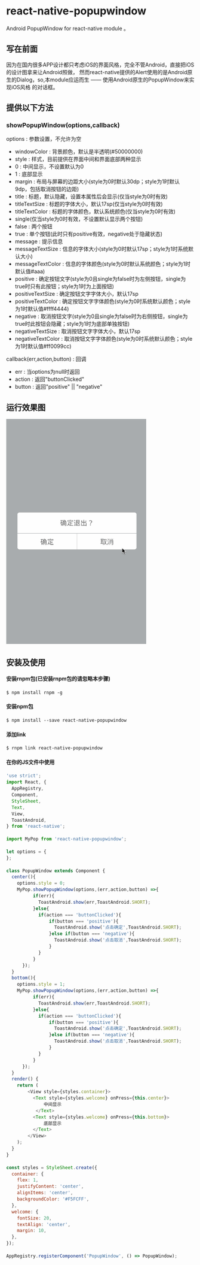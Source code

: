 # react-native-popupwindow
Android PopupWindow for react-native module 。

## 写在前面
因为在国内很多APP设计都只考虑iOS的界面风格，完全不管Android，直接把iOS的设计图拿来让Android照做，
然而react-native提供的Alert使用的是Android原生的Dialog，so,本module应运而生 —— 使用Android原生的PopupWindow来实现iOS风格
的对话框。

## 提供以下方法

### showPopupWindow(options,callback)
options : 参数设置，不允许为空
 * windowColor : 背景颜色，默认是半透明(#50000000)
 * style : 样式，目前提供在界面中间和界面底部两种显示
  * 0 : 中间显示，不设置默认为0
  * 1 : 底部显示
 * margin : 布局与屏幕的边距大小(style为0时默认30dp；style为1时默认9dp，包括取消按钮的边距)
 * title : 标题，默认隐藏，设置本属性后会显示(仅当style为0时有效)
 * titleTextSize : 标题的字体大小，默认17sp(仅当style为0时有效)
 * titleTextColor : 标题的字体颜色，默认系统颜色(仅当style为0时有效)
 * single(仅当style为0时有效，不设置默认显示两个按钮)
  * false : 两个按钮
  * true : 单个按钮(此时只有positive有效，negative处于隐藏状态)
 * message : 提示信息
 * messageTextSize : 信息的字体大小(style为0时默认17sp；style为1时系统默认大小)
 * messageTextColor : 信息的字体颜色(style为0时默认系统颜色；style为1时默认值#aaa)
 * positive : 确定按钮文字(style为0且single为false时为左侧按钮，single为true时只有此按钮；style为1时为上面按钮)
 * positiveTextSize : 确定按钮文字字体大小，默认17sp
 * positiveTextColor : 确定按钮文字字体颜色(style为0时系统默认颜色；style为1时默认值#ffff4444)
 * negative : 取消按钮文字(style为0且single为false时为右侧按钮，single为true时此按钮会隐藏；style为1时为底部单独按钮)
 * negativeTextSize : 取消按钮文字字体大小，默认17sp
 * negativeTextColor : 取消按钮文字字体颜色(style为0时系统默认颜色；style为1时默认值#ff0099cc)

callback(err,action,button) : 回调
* err : 当options为null时返回
* action : 返回"buttonClicked"
* button : 返回"positive" || "negative"

## 运行效果图

![rendering](/popup.gif)

## 安装及使用

#### 安装rnpm包(已安装rnpm包的请忽略本步骤)
```shell
$ npm install rnpm -g
```

#### 安装npm包
```shell
$ npm install --save react-native-popupwindow
```

#### 添加link
```shell
$ rnpm link react-native-popupwindow
```

#### 在你的JS文件中使用 
```javascript
'use strict';
import React, {
  AppRegistry,
  Component,
  StyleSheet,
  Text,
  View,
  ToastAndroid,
} from 'react-native';

import MyPop from 'react-native-popupwindow';

let options = {
};

class PopupWindow extends Component {
  center(){
    options.style = 0;
    MyPop.showPopupWindow(options,(err,action,button) =>{
          if(err){
            ToastAndroid.show(err,ToastAndroid.SHORT);
          }else{
            if(action === 'buttonClicked'){
                if(button === 'positive'){
                  ToastAndroid.show('点击确定',ToastAndroid.SHORT);
                }else if(button === 'negative'){
                  ToastAndroid.show('点击取消',ToastAndroid.SHORT);
                }
            }
          }
      });
  }
  bottom(){
    options.style = 1;
    MyPop.showPopupWindow(options,(err,action,button) =>{
          if(err){
            ToastAndroid.show(err,ToastAndroid.SHORT);
          }else{
            if(action === 'buttonClicked'){
                if(button === 'positive'){
                  ToastAndroid.show('点击确定',ToastAndroid.SHORT);
                }else if(button === 'negative'){
                  ToastAndroid.show('点击取消',ToastAndroid.SHORT);
                }
            }
          }
      });
  }
  render() {
    return (
        <View style={styles.container}>
          <Text style={styles.welcome} onPress={this.center}>
              中间显示
           </Text>
          <Text style={styles.welcome} onPress={this.bottom}>
              底部显示
          </Text>
        </View>
    );
  }
}

const styles = StyleSheet.create({
  container: {
    flex: 1,
    justifyContent: 'center',
    alignItems: 'center',
    backgroundColor: '#F5FCFF',
  },
  welcome: {
    fontSize: 20,
    textAlign: 'center',
    margin: 10,
  },
});

AppRegistry.registerComponent('PopupWindow', () => PopupWindow);
```